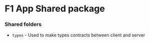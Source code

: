# F1 App Shared package

### Shared folders

- `types` - Used to make types contracts between client and server